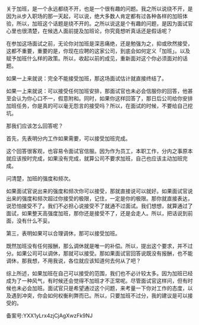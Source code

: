 关于加班，是一个永远都绕不开，也是一个很有趣的问题。我之所以说绕不开，是因为从步入职场的那一天起，可以说，绝大多数人肯定都有过各种各样的加班体验，所以，加班这个话题是绕不开的。之所以说这是个有趣的问题，是因为面试官心里也很清楚，在候选人面前提及加班论，你究竟想听真话还是假话呢？  

在参加这场面试之前，无论你对加班是深恶痛绝，还是勉强为之，抑或欣然接受，这都不重要，重要的是，你现在应聘的这家公司，到底会如何定义「加班」。以及赋予加班什么样的政策。所以，收起以前的成见，重新面对这个你必须面对的话题。  

如果一上来就说：完全不能接受加班，那这场面试估计就直接终结了。

如果一上来就说：可以接受任何加班安排，那面试官也未必会信服你的回答，他甚至会认为你心口不一，假意附和。同时，如果你这样回答了，那日后公司给你安排加班任务，你是真的可以毫无怨言的接受吗？所以，在面试的时候，不要给自己挖坑。  

那我们应该怎么回答呢？  

首先，先表明分内工作如果需要，可以接受加班完成。

这个回答很客观，也容易令面试官信服。因为作为员工，本职工作，分内之事原本就应该按时完成，如果没有完成，就算公司不要求加班，自己也应该主动加班完成。

问清楚，加班的强度和频次。

如果面试官说出来的强度和频次你可以接受，那就直接说可以就好。如果面试官说出来的强度和频次超过你接受的极限，记住，一定是你的极限。那你就直接表达，说恐怕接受不了。我们不必担心说接受不了就通不过面试。我们想想，就算通过了面试，如果整天高强度加班，那你还是接受不了，还是会走人。所以，把话说到前面，没有什么不妥。

第三，表明如果可以合理调休，那可以接受加班。

既然加班没有任何报酬，那么调休就是唯一的补偿。所以，提出这个要求，并不过分。如果公司可以调休，那就可以接受。那如果面试官回答说既没有报酬，也不能调休，那我想，不用我说，各位就应该知道何去何从了吧？  

综上所述，如果加班在自己可以接受的范围，我们也不必计较太多。因为加班已经成为了一种风气，有时候还会觉得不加班才不正常呢。尽管面试官这样问，但有时候也未必会加班。面试官只是希望通过这个问题，来考量一下你对工作的态度，以及遇到冲突，你会如何权衡利弊而已。所以，只要加班不过分，我的建议是可以接受的。

  

备案号:YXX1yLrx4zjCjAgXwzFk9NJ